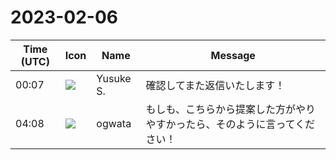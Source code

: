 # 2023-02-06

|Time (UTC)|Icon|Name|Message|
|---|---|---|---|
|00:07|![](https://avatars.slack-edge.com/2020-10-27/1455123835683_dbf567e9fc6aaf7280b1_72.jpg)|Yusuke S.|確認してまた返信いたします！|
|04:08|![](https://avatars.slack-edge.com/2019-11-22/845042642576_070441337abaca9fb7b3_72.png)|ogwata|もしも、こちらから提案した方がやりやすかったら、そのように言ってください！|
